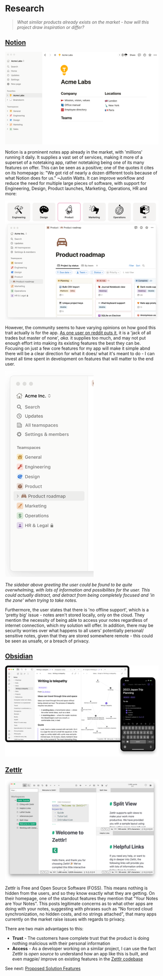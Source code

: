 # Research
> *What similar products already exists on the market - how will this project draw inspiration or differ?*

## [Notion](https://www.notion.so/product/)
<img src="./Notion1.png">

Notion is a prominent notes app already in the market, with 'millions' running it daily. It supplies a vast set of services, making it more of a superset of a notetaking app, rather notetaking being one of its many features on offer. This can be seen as a positive; one of the quotes it cites on its homepage is: "We got rid of nearly a dozen different tools because of what Notion does for us." ~Justin Watts. It can improve workflow and reduce the need for multiple large pieces of software, with support for Engineering, Design, Product launches, Marketing, Operations, HR and more:

<img src="./Notion2.png">

However, the community seems to have varying opinions on how good this trait actually is for the app. [As one user on reddit puts it](https://www.reddit.com/r/productivity/comments/zvojcq/comment/j1t4hir/?utm_source=share&utm_medium=web3x&utm_name=web3xcss&utm_term=1&utm_content=share_button), it is a 'jack of all trades but master of none', *aka.* it supplies too much, and may not put enough effort into making its existing features the best they can be. Focusing on just a few core features for my app will make it simple abnd there will be a clear direction for what it does/ what it's meant to do - I can invest all time spent in development on features that will matter to the end user.

<img src="./Notion3.png">

*The sidebar above greeting the user could be found to be quite overwhelming, with lots of information and possibilites for the user. This could actually distract, and detract from being completely focused and 'in the zone' when trying to take notes.*

Furthermore, the user states that there is 'no offline support', which is a 'pretty big' issue - notes aren't stored locally, only on the cloud. They mention the necessity of being able to access your notes regardless of internet connection, which my solution will offer. In addition, there may be security worries over what happens to all users' potentially personal/ sensitive notes, given that they are stored somewhere remote - this could be seen as unsafe, or a breach of privacy.

## [Obsidian](https://obsidian.md/)
<img src="./Obsidian1.png">

## [Zettlr](https://www.zettlr.com/)
<img src="./Zettlr1.png">

Zettlr is Free and Open Source Software (FOSS). This means nothing is hidden from the users, and so they know exactly what they are getting.
On their homepage, one of the standout features they mention that "Your Notes are Your Notes". This posts legitimate concerns as to what other apps are doing with your notes, suggesting with phrases such as "No forced cloud synchronization, no hidden costs, and no strings attached", that many apps currently on the market raise issues with regards to privacy.

There are two main advantages to this:
- **Trust** - The customers have complete trust that the product is doing nothing malicious with their personal information
- **Access** - As a developer working on a similar project, I can use the fact Zettlr is *open source* to understand how an app like this is built, and even magpie/ improve on existing features in the [Zettlr codebase](https://github.com/Zettlr/Zettlr)

See next: [Proposed Solution Features](1.5-proposed_solution_features.md)
